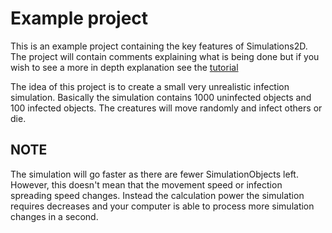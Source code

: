# Example project
This is an example project containing the key features of Simulations2D. The project will contain comments explaining what is being done but if you wish to see a more in depth explanation see the [tutorial](../../tutorial.md)

The idea of this project is to create a small very unrealistic infection simulation. Basically the simulation contains 1000 uninfected objects and 100 infected objects. The creatures will move randomly and infect others or die.

## NOTE
The simulation will go faster as there are fewer SimulationObjects left. However, this doesn't mean that the movement speed or infection spreading speed changes. Instead the calculation power the simulation requires decreases and your computer is able to process more simulation changes in a second.